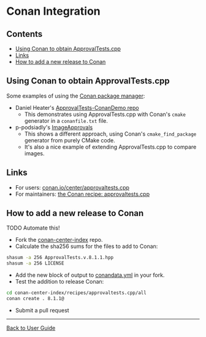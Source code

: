 <!--
GENERATED FILE - DO NOT EDIT
This file was generated by [MarkdownSnippets](https://github.com/SimonCropp/MarkdownSnippets).
Source File: /doc/mdsource/ConanIntegration.source.md
To change this file edit the source file and then execute ./run_markdown_templates.sh.
-->

<a id="top"></a>

# Conan Integration

<!-- toc -->
## Contents

  * [Using Conan to obtain ApprovalTests.cpp](#using-conan-to-obtain-approvaltestscpp)
  * [Links](#links)
  * [How to add a new release to Conan](#how-to-add-a-new-release-to-conan)<!-- endtoc -->

## Using Conan to obtain ApprovalTests.cpp

Some examples of using the [Conan package manager](https://conan.io/):

* Daniel Heater's [ApprovalTests-ConanDemo repo](https://github.com/dheater/ApprovalTests-ConanDemo)
    * This demonstrates using ApprovalTests.cpp with Conan's `cmake` generator in a `conanfile.txt` file.
* p-podsiadly's 
[ImageApprovals](https://github.com/p-podsiadly/ImageApprovals)
    * This shows a different approach, using Conan's `cmake_find_package` generator from purely CMake code.
    * It's also a nice example of extending ApprovalTests.cpp to compare images.

## Links

* For users: [conan.io/center/approvaltests.cpp](https://conan.io/center/approvaltests.cpp/8.1.0/?user=_&channel=_)
* For maintainers: [the Conan recipe: approvaltests.cpp](https://github.com/conan-io/conan-center-index/tree/master/recipes/approvaltests.cpp)

## How to add a new release to Conan

TODO Automate this!

* Fork the [conan-center-index](https://github.com/conan-io/conan-center-index/) repo.
* Calculate the sha256 sums for the files to add to Conan:
```bash
shasum -a 256 ApprovalTests.v.8.1.1.hpp
shasum -a 256 LICENSE
```
* Add the new block of output to [conandata.yml](https://github.com/conan-io/conan-center-index/blob/master/recipes/approvaltests.cpp/all/conandata.yml) in your fork.
* Test the addition to release Conan:
```bash
cd conan-center-index/recipes/approvaltests.cpp/all
conan create . 8.1.1@
```

* Submit a pull request

---

[Back to User Guide](/doc/README.md#top)
